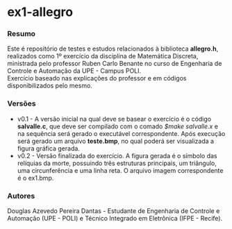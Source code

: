 # ex1-allegro

### Resumo
Este é repositório de testes e estudos relacionados à biblioteca **allegro.h**, realizados como 1º exercício da disciplina de Matemática Discreta, ministrada pelo professor Ruben Carlo Benante no curso de Engenharia de Controle e Automação da UPE - Campus POLI.  
Exercício baseado nas explicações do professor e em códigos disponibilizados pelo mesmo.

### Versões
* v0.1 - A versão inicial na qual deve se basear o exercício é o código **salvalle.c**, que deve ser compilado com o comado *$make salvalle.x* e na sequência será gerado o executável correspondente. Após execução será gerado um arquivo **teste.bmp**, no qual poderá ser visualizada a figura gráfica gerada.  
* v0.2 - Versão finalizada do exercício. A figura gerada é o símbolo das relíquias da morte, possuindo três estruturas principais, um triângulo, uma circunferência e uma linha reta. O arquivo imagem correspondente é o ex1.bmp.

### Autores
Douglas Azevedo Pereira Dantas - Estudante de Engenharia de Controle e Automação (UPE - POLI) e Técnico Integrado em Eletrônica (IFPE - Recife).
